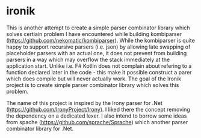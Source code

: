 # ironik

This is another attempt to create a simple parser combinator library which solves certiain problem I have encountered while building kombiparser (https://github.com/nekomatic/kombiparser). While the kombiparser is quite happy to support recursive parsers (i.e. json) by allowing late swapping of placeholder parsers with an actual one, it does not prevent from building parsers in a way which may overflow the stack immediately at the application start. Unlike i.e. F# Kotlin does not complain about refering to a function declared later in the code - this make it possible construct a parer which does compile but will never actually work.
The goal of the Ironik project is to create simple parser combinator library which solves this problem.

The name of this project is inspired by the Irony parser for .Net (https://github.com/IronyProject/Irony). I liked there the concept removing the dependency on a dedicated lexer. 
I also intend to borrow some ideas from spache (https://github.com/sprache/Sprache) which another parser combinator library for .Net.
